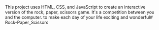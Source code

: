 This project uses HTML, CSS, and JavaScript to create an interactive version of the rock, paper, scissors game. 
It's a competition between you and the computer. to 
make each day of your life exciting and wonderful# Rock-Paper_Scissors
